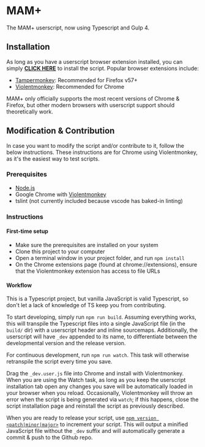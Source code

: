 # MAM+

The MAM+ userscript, now using Typescript and Gulp 4.

## Installation

As long as you have a userscript browser extension installed, you can simply __[CLICK HERE](https://github.com/gardenshade/mam-plus/raw/master/release/mam-plus.user.js)__ to install the script. Popular browser extensions include:
- [Tampermonkey](https://tampermonkey.net/): Recommended for Firefox v57+
- [Violentmonkey](https://violentmonkey.github.io/get-it/): Recommended for Chrome

MAM+ only officially supports the most recent versions of Chrome & Firefox, but other modern browsers with userscript support should theoretically work.

## Modification & Contribution

In case you want to modify the script and/or contribute to it, follow the below instructions. These instructions are for Chrome using Violentmonkey, as it's the easiest way to test scripts.

### Prerequisites

- [Node.js](https://nodejs.org/en/download/)
- Google Chrome with [Violentmonkey](https://violentmonkey.github.io/get-it/)
- tslint (not currently included because vscode has baked-in linting)

### Instructions

#### First-time setup
- Make sure the prerequisites are installed on your system
- Clone this project to your computer
- Open a terminal window in your project folder, and run `npm install`
- On the Chrome extensions page (found at chrome://extensions), ensure that the Violentmonkey extension has access to file URLs

#### Workflow
This is a Typescript project, but vanilla JavaScript is valid Typescript, so don't let a lack of knowledge of TS keep you from contributing.

To start developing, simply run `npm run build`. Assuming everything works, this will transpile the Typescript files into a single JavaScript file (in the `build/` dir) with a userscript header and inline sourcemaps. Additionally, the userscript will have `_dev` appended to its name, to differentiate between the developmental version and the release version.

For continuous development, run `npm run watch`. This task will otherwise retranspile the script every time you save.

Drag the `_dev.user.js` file into Chrome and install with Violentmonkey. When you are using the Watch task, as long as you keep the userscript installation tab open any changes you save will be automatically loaded in your browser when you reload. Occasionally, Violentmonkey will throw an error when the script is being generated via `watch`; if this happens, close the script installation page and reinstall the script as previously described.

When you are ready to release your script, use [`npm version <patch|minor|major>`](https://docs.npmjs.com/cli/version) to increment your script. This will output a minified JavaScript file without the `_dev` suffix and will automatically generate a commit & push to the Github repo.
